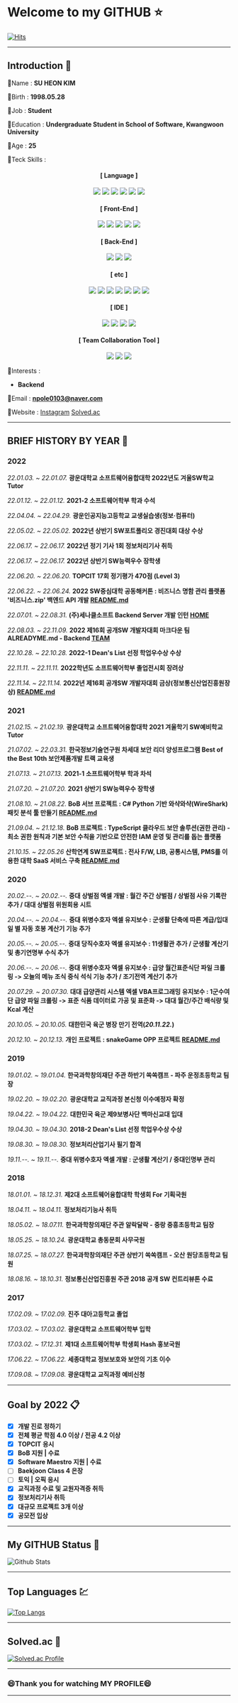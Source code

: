 # Welcome to my GITHUB :star:

[![Hits](https://hits.seeyoufarm.com/api/count/incr/badge.svg?url=https%3A%2F%2Fgithub.com%2Fnpole0103&count_bg=%2318E539&title_bg=%23000000&icon=github.svg&icon_color=%23E7E7E7&title=Visitor&edge_flat=false)](https://github.com/npole0103)

---
## Introduction :bust_in_silhouette:

💬Name : **SU HEON KIM**

💬Birth : **1998.05.28**

💬Job : **Student**

💬Education : **Undergraduate Student in School of Software, Kwangwoon University**

💬Age : **25**

💬Teck Skills : 

<div align=center>

#### [ Language ]
<img src="https://img.shields.io/badge/C-A8B9CC?style=flat-square&logo=C&logoColor=white"/></a>
<img src="https://img.shields.io/badge/C++-00599C?style=flat-square&logo=C%2B%2B&logoColor=white"/></a>
<img src="https://img.shields.io/badge/C%23-239120?style=flat-square&logo=C%20Sharp&logoColor=white"/></a>
<img src="https://img.shields.io/badge/Python-3776AB?style=flat-square&logo=Python&logoColor=white"/></a>
<img src="https://img.shields.io/badge/TypeScript-3178C6?style=flat-square&logo=TypeScript&logoColor=white"/></a>
<img src="https://img.shields.io/badge/Java-007396?style=flat-square&logo=Java&logoColor=white"/></a>

#### [ Front-End ]
<img src="https://img.shields.io/badge/HTML-E34F26?style=flat-square&logo=HTML5&logoColor=white"/></a>
<img src="https://img.shields.io/badge/CSS-1572B6?style=flat-square&logo=CSS3&logoColor=white"/></a>
<img src="https://img.shields.io/badge/JavaScript-F7DF1E?style=flat-square&logo=JavaScript&logoColor=white"/></a>
<img src="https://img.shields.io/badge/Thymeleaf-005F0F?style=flat-square&logo=Thymeleaf&logoColor=white"/></a>
<img src="https://img.shields.io/badge/React.js-61DBFB?style=flat-square&logo=React&logoColor=white"/></a>

#### [ Back-End ]
<img src="https://img.shields.io/badge/Node.js-339933?style=flat-square&logo=Node.js&logoColor=white"/></a>
<img src="https://img.shields.io/badge/Express-000000?style=flat-square&logo=Express&logoColor=white"/></a>
<img src="https://img.shields.io/badge/Spring Boot-6DB33F?style=flat-square&logo=Spring Boot&logoColor=white"/></a>

#### [ etc ]
<img src="https://img.shields.io/badge/Ubuntu-E95420?style=flat-square&logo=Ubuntu&logoColor=white"/></a>
<img src="https://img.shields.io/badge/MySQL-4479A1?style=flat-square&logo=MySQL&logoColor=white"/></a>
<img src="https://img.shields.io/badge/Amazon AWS-232F3E?style=flat-square&logo=Amazon AWS&logoColor=white"/></a>
<img src="https://img.shields.io/badge/Jenkins-000000?style=flat-square&logo=Jenkins&logoColor=white"/></a>
<img src="https://img.shields.io/badge/Docker-2496ED?style=flat-square&logo=Docker&logoColor=white"/></a>
<img src="https://img.shields.io/badge/Kubernetes-326ce5?style=flat-square&logo=Kubernetes&logoColor=white"/></a>
<img src="https://img.shields.io/badge/Android-3DDC84?style=flat-square&logo=Android&logoColor=white"/></a>

#### [ IDE ]
<img src="https://img.shields.io/badge/Visual Studio-5C2D91?style=flat-square&logo=Visual Studio&logoColor=white"/></a>
<img src="https://img.shields.io/badge/Visual Studio Code-007ACC?style=flat-square&logo=Visual Studio Code&logoColor=white"/></a>
<img src="https://img.shields.io/badge/Anroid Studio-3DDC84?style=flat-square&logo=Android Studio&logoColor=white"/></a>
<img src="https://img.shields.io/badge/IntelliJ IDEA-000000?style=flat-square&logo=IntelliJ IDEA&logoColor=white"/></a>

####  [ Team Collaboration Tool ]
<img src="https://img.shields.io/badge/Notion-000000?style=flat-square&logo=Notion&logoColor=white"/></a>
<img src="https://img.shields.io/badge/Slack-4A154B?style=flat-square&logo=Slack&logoColor=white"/></a>
<img src="https://img.shields.io/badge/Jira-0052CC?style=flat-square&logo=Jira&logoColor=white"/></a>
</div>

💬Interests :  
* **Backend**  

💬Email : **npole0103@naver.com**

💬Website : [Instagram](http://instagram.com/ssu.__.hxxn_) [Solved.ac](http://solved.ac/npole0103)

---
## BRIEF HISTORY BY YEAR 📅
### 2022

*22.01.03. ~ 22.01.07.* **광운대학교 소프트웨어융합대학 2022년도 겨울SW학교 Tutor**

*22.01.12. ~ 22.01.12.* **2021-2 소프트웨어학부 학과 수석**

*22.04.04. ~ 22.04.29.* **광운인공지능고등학교 교생실습생(정보·컴퓨터)**

*22.05.02. ~ 22.05.02.* **2022년 상반기 SW포트폴리오 경진대회 대상 수상**

*22.06.17. ~ 22.06.17.* **2022년 정기 기사 1회 정보처리기사 취득**

*22.06.17. ~ 22.06.17.* **2022년 상반기 SW능력우수 장학생**

*22.06.20. ~ 22.06.20.* **TOPCIT 17회 정기평가 470점 (Level 3)**

*22.06.22. ~ 22.06.24.* **2022 SW중심대학 공동해커톤 : 비즈니스 명함 관리 플랫폼 '비즈니스.zip' 백엔드 API 개발 [README.md](https://github.com/BusinessZIP/businesszip-backend)**

*22.07.01. ~ 22.08.31.* **(주)세나클소프트 Backend Server 개발 인턴 [HOME](https://cenacle.com/)**

*22.08.03. ~ 22.11.09.* **2022 제16회 공개SW 개발자대회 마크다운 팀 ALREADYME.md - Backend [TEAM](https://github.com/readme-generator)**

*22.10.28. ~ 22.10.28.* **2022-1 Dean's List 선정 학업우수상 수상**

*22.11.11. ~ 22.11.11.* **2022학년도 소프트웨어학부 졸업전시회 장려상**

*22.11.14. ~ 22.11.14.* **2022년 제16회 공개SW 개발자대회 금상(정보통신산업진흥원장상) [README.md](https://github.com/readme-generator/alreadyme-backend)**

### 2021

*21.02.15. ~ 21.02.19.* **광운대학교 소프트웨어융합대학 2021 겨울학기 SW예비학교 Tutor**

*21.07.02. ~ 22.03.31.* **한국정보기술연구원 차세대 보안 리더 양성프로그램 Best of the Best 10th 보안제품개발 트랙 교육생**

*21.07.13. ~ 21.07.13.* **2021-1 소프트웨어학부 학과 차석**

*21.07.20. ~ 21.07.20.* **2021 상반기 SW능력우수 장학생**

*21.08.10. ~ 21.08.22.* **BoB 서브 프로젝트 : C# Python 기반 와샥와샥(WireShark) 패킷 분석 툴 만들기 [README.md](https://github.com/npole0103/WaSharkWaShark)**

*21.09.04. ~ 21.12.18.* **BoB 프로젝트 : TypeScript 클라우드 보안 솔루션(권한 관리) - 최소 권한 원칙과 기본 보안 수칙을 기반으로 안전한 IAM 운영 및 관리를 돕는 플랫폼**

*21.10.15. ~ 22.05.26* **산학연계 SW프로젝트 : 전사 F/W, LIB, 공통시스템, PMS를 이용한 대학 SaaS 서비스 구축 [README.md](https://github.com/sofAware/slas)**

### 2020

*20.02.--. ~ 20.02.--.* **중대 상벌점 엑셀 개발 : 월간 주간 상벌점 / 상벌점 사유 기록란 추가 / 대대 상벌점 위원회용 시트**

*20.04.--. ~ 20.04.--.* **중대 위병수호자 엑셀 유지보수 : 군생활 단축에 따른 계급/입대일 별 자동 호봉 계산기 기능 추가**

*20.05.--. ~ 20.05.--.* **중대 당직수호자 엑셀 유지보수 : 11생활관 추가 / 군생활 계산기 및 총기연명부 수식 추가**

*20.06.--. ~ 20.06.--.* **중대 위병수호자 엑셀 유지보수 : 급양 월간표준식단 파일 크롤링 -> 오늘의 메뉴 조식 중식 석식 기능 추가 / 조기전역 계산기 추가**

*20.07.29. ~ 20.07.30.* **대대 급양관리 시스템 엑셀 VBA프로그래밍 유지보수 : 1군수여단 급양 파일 크롤링 -> 표준 식품 데이터로 가공 및 표준화 -> 대대 월간/주간 배식량 및 Kcal 계산**

*20.10.05. ~ 20.10.05.* **대한민국 육군 병장 만기 전역(*20.11.22.*)**

*20.12.10. ~ 20.12.13.* **개인 프로젝트 : snakeGame OPP 프로젝트 [README.md](https://github.com/npole0103/snakeGame)**

### 2019

*19.01.02. ~ 19.01.04.* **한국과학창의재단 주관 하반기 쏙쏙캠프 - 파주 운정초등학교 팀장**

*19.02.20. ~ 19.02.20.* **광운대학교 교직과정 본신청 이수예정자 확정**

*19.04.22. ~ 19.04.22.* **대한민국 육군 제9보병사단 백마신교대 입대**

*19.04.30. ~ 19.04.30.* **2018-2 Dean's List 선정 학업우수상 수상**

*19.08.30. ~ 19.08.30.* **정보처리산업기사 필기 합격**

*19.11.--. ~ 19.11.--.* **중대 위병수호자 엑셀 개발 : 군생활 계산기 / 중대인명부 관리**

### 2018

*18.01.01. ~ 18.12.31.* **제2대 소프트웨어융합대학 학생회 For 기획국원**

*18.04.11. ~ 18.04.11.* **정보처리기능사 취득**

*18.05.02. ~ 18.07.11.* **한국과학창의재단 주관 알락달락 - 중랑 중흥초등학교 팀장**

*18.05.25. ~ 18.10.24.* **광운대학교 총동문회 사무국원**

*18.07.25. ~ 18.07.27.* **한국과학창의재단 주관 상반기 쏙쏙캠프 - 오산 원당초등학교 팀원**

*18.08.16. ~ 18.10.31.* **정보통신산업진흥원 주관 2018 공개 SW 컨트리뷰톤 수료**

### 2017

*17.02.09. ~ 17.02.09.* **진주 대아고등학교 졸업**

*17.03.02. ~ 17.03.02.* **광운대학교 소프트웨어학부 입학**

*17.03.02. ~ 17.12.31.* **제1대 소프트웨어학부 학생회 Hash 홍보국원**

*17.06.22. ~ 17.06.22.* **세종대학교 정보보호와 보안의 기초 이수**

*17.09.08. ~ 17.09.08.* **광운대학교 교직과정 예비신청**

<!--
*--.--.--. ~ ing* **후니의 CISCO 네트워킹 [README.md](https://github.com/npole0103/networkStudy)**
---
*진행 예정*
- WebHacking
- Algorithm
-->

---

## Goal by 2022 📋

- [x] **개발 진로 정하기**
- [x] **전체 평균 학점 4.0 이상 / 전공 4.2 이상**
- [x] **TOPCIT 응시**
- [x] **BoB 지원 | 수료**
- [x] **Software Maestro 지원 | 수료**
- [ ] **Baekjoon Class 4 은장**
- [ ] **토익 | 오픽 응시**
- [x] **교직과정 수료 및 교원자격증 취득**
- [x] **정보처리기사 취득**
- [x] **대규모 프로젝트 3개 이상**
- [x] **공모전 입상**

---
## My GITHUB Status :book:
![Github Stats](https://github-readme-stats.vercel.app/api?username=npole0103&show_icons=true)

---
## Top Languages :chart:
[![Top Langs](https://github-readme-stats.vercel.app/api/top-langs/?username=npole0103&layout=compact)](https://github.com/anuraghazra/github-readme-stats)

---

## Solved.ac 🥇
[![Solved.ac Profile](http://mazassumnida.wtf/api/v2/generate_badge?boj=npole0103 )](https://solved.ac/npole0103/)

---

### **😄Thank you for watching MY PROFILE😄**

---
<!--
https://simpleicons.org/ 로고 검색

**npole0103/npole0103** is a ✨ _special_ ✨ repository because its `README.md` (this file) appears on your GitHub profile.

Here are some ideas to get you started:

- 🔭 I’m currently working on ...
- 🌱 I’m currently learning ...
- 👯 I’m looking to collaborate on ...
- 🤔 I’m looking for help with ...
- 💬 Ask me about ...
- 📫 How to reach me: ...
- 😄 Pronouns: ...
- ⚡ Fun fact: ...
-->
